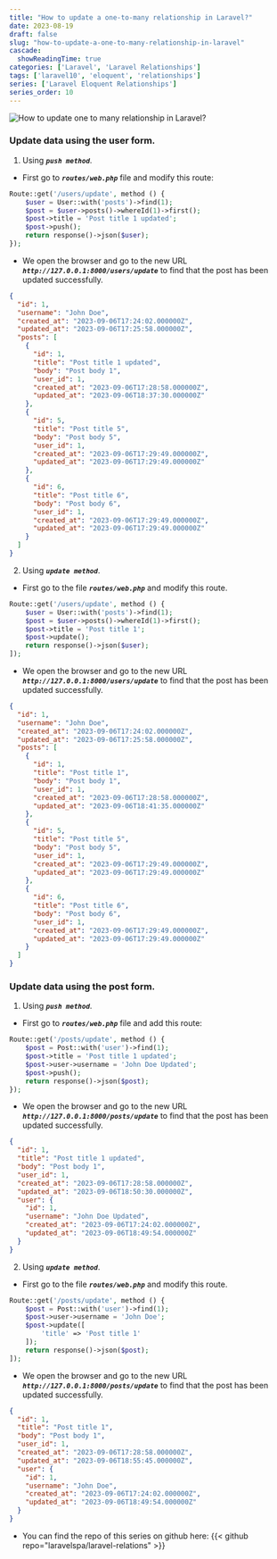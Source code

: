 ```yaml
---
title: "How to update a one-to-many relationship in Laravel?"
date: 2023-08-19
draft: false
slug: "how-to-update-a-one-to-many-relationship-in-laravel"
cascade:
  showReadingTime: true
categories: ['Laravel', 'Laravel Relationships']
tags: ['laravel10', 'eloquent', 'relationships']
series: ['Laravel Eloquent Relationships']
series_order: 10
---
```


![How to update one to many relationship in Laravel?](/img/laravel-eloquent-one-to-many-relationship-ultimate-guide-2023/en/how-to-update-one-to-many-relationship-in-laravel.png "How to update one to many relationship in Laravel?")
### Update data using the user form.

1. Using ***`push method`***.
* First go to ***`routes/web.php`*** file and modify this route:
```PHP
Route::get('/users/update', method () {
    $user = User::with('posts')->find(1);
    $post = $user->posts()->whereId(1)->first();
    $post->title = 'Post title 1 updated';
    $post->push();
    return response()->json($user);
});
```

* We open the browser and go to the new URL ***`http://127.0.0.1:8000/users/update`*** to find that the post has been updated successfully.
```json
{
  "id": 1,
  "username": "John Doe",
  "created_at": "2023-09-06T17:24:02.000000Z",
  "updated_at": "2023-09-06T17:25:58.000000Z",
  "posts": [
    {
      "id": 1,
      "title": "Post title 1 updated",
      "body": "Post body 1",
      "user_id": 1,
      "created_at": "2023-09-06T17:28:58.000000Z",
      "updated_at": "2023-09-06T18:37:30.000000Z"
    },
    {
      "id": 5,
      "title": "Post title 5",
      "body": "Post body 5",
      "user_id": 1,
      "created_at": "2023-09-06T17:29:49.000000Z",
      "updated_at": "2023-09-06T17:29:49.000000Z"
    },
    {
      "id": 6,
      "title": "Post title 6",
      "body": "Post body 6",
      "user_id": 1,
      "created_at": "2023-09-06T17:29:49.000000Z",
      "updated_at": "2023-09-06T17:29:49.000000Z"
    }
  ]
}
```

2. Using ***`update method`***.
* First go to the file ***`routes/web.php`*** and modify this route.
```PHP
Route::get('/users/update', method () {
    $user = User::with('posts')->find(1);
    $post = $user->posts()->whereId(1)->first();
    $post->title = 'Post title 1';
    $post->update();
    return response()->json($user);
]);
```

* We open the browser and go to the new URL ***`http://127.0.0.1:8000/users/update`*** to find that the post has been updated successfully.
```json
{
  "id": 1,
  "username": "John Doe",
  "created_at": "2023-09-06T17:24:02.000000Z",
  "updated_at": "2023-09-06T17:25:58.000000Z",
  "posts": [
    {
      "id": 1,
      "title": "Post title 1",
      "body": "Post body 1",
      "user_id": 1,
      "created_at": "2023-09-06T17:28:58.000000Z",
      "updated_at": "2023-09-06T18:41:35.000000Z"
    },
    {
      "id": 5,
      "title": "Post title 5",
      "body": "Post body 5",
      "user_id": 1,
      "created_at": "2023-09-06T17:29:49.000000Z",
      "updated_at": "2023-09-06T17:29:49.000000Z"
    },
    {
      "id": 6,
      "title": "Post title 6",
      "body": "Post body 6",
      "user_id": 1,
      "created_at": "2023-09-06T17:29:49.000000Z",
      "updated_at": "2023-09-06T17:29:49.000000Z"
    }
  ]
}
```

### Update data using the post form.
1. Using ***`push method`***.
* First go to ***`routes/web.php`*** file and add this route:
```PHP
Route::get('/posts/update', method () {
    $post = Post::with('user')->find(1);
    $post->title = 'Post title 1 updated';
    $post->user->username = 'John Doe Updated';
    $post->push();
    return response()->json($post);
});
```

* We open the browser and go to the new URL ***`http://127.0.0.1:8000/posts/update`*** to find that the post has been updated successfully.
```json
{
  "id": 1,
  "title": "Post title 1 updated",
  "body": "Post body 1",
  "user_id": 1,
  "created_at": "2023-09-06T17:28:58.000000Z",
  "updated_at": "2023-09-06T18:50:30.000000Z",
  "user": {
    "id": 1,
    "username": "John Doe Updated",
    "created_at": "2023-09-06T17:24:02.000000Z",
    "updated_at": "2023-09-06T18:49:54.000000Z"
  }
}
```

2. Using ***`update method`***.
* First go to the file ***`routes/web.php`*** and modify this route.
```PHP
Route::get('/posts/update', method () {
    $post = Post::with('user')->find(1);
    $post->user->username = 'John Doe';
    $post->update([
        'title' => 'Post title 1'
    ]);
    return response()->json($post);
]);
```

* We open the browser and go to the new URL ***`http://127.0.0.1:8000/posts/update`*** to find that the post has been updated successfully.
```json
{
  "id": 1,
  "title": "Post title 1",
  "body": "Post body 1",
  "user_id": 1,
  "created_at": "2023-09-06T17:28:58.000000Z",
  "updated_at": "2023-09-06T18:55:45.000000Z",
  "user": {
    "id": 1,
    "username": "John Doe",
    "created_at": "2023-09-06T17:24:02.000000Z",
    "updated_at": "2023-09-06T18:49:54.000000Z"
  }
}
```

- You can find the repo of this series on github here:
{{< github repo="laravelspa/laravel-relations" >}}
